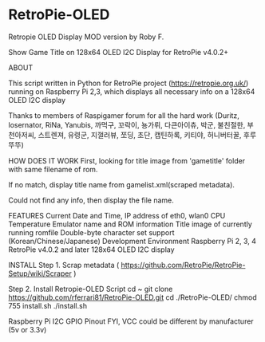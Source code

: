 # RetroPie-OLED
Retropie OLED Display MOD version by Roby F.

Show Game Title on 128x64 OLED I2C Display for RetroPie v4.0.2+

ABOUT

This script written in Python for RetroPie project (https://retropie.org.uk/) running on Raspberry Pi 2,3, which displays all necessary info on a 128x64 OLED I2C display

Thanks to members of Raspigamer forum for all the hard work (Duritz, losernator, RiNa, Yanubis, 까먹구, 꼬락이, 뇽가뤼, 다큰아이츄, 박군, 불친절한, 부천아저씨, 스트렌져, 유령군, 지껄러뷰, 쪼딩, 초단, 캡틴하록, 키티야, 허니버터꿀, 후루뚜뚜)

HOW DOES IT WORK
First, looking for title image from 'gametitle' folder with same filename of rom.

If no match, display title name from gamelist.xml(scraped metadata).

Could not find any info, then display the file name.

FEATURES
Current Date and Time, IP address of eth0, wlan0
CPU Temperature
Emulator name and ROM information
Title image of currently running romfile
Double-byte character set support (Korean/Chinese/Japanese)
Development Environment
Raspberry Pi 2, 3, 4
RetroPie v4.0.2 and later
128x64 OLED I2C display

INSTALL
Step 1. Scrap metadata ( https://github.com/RetroPie/RetroPie-Setup/wiki/Scraper )

Step 2. Install Retropie-OLED Script
cd ~
git clone https://github.com/rferrari81/RetroPie-OLED.git
cd ./RetroPie-OLED/
chmod 755 install.sh
./install.sh

Raspberry Pi I2C GPIO Pinout
FYI, VCC could be different by manufacturer (5v or 3.3v)
